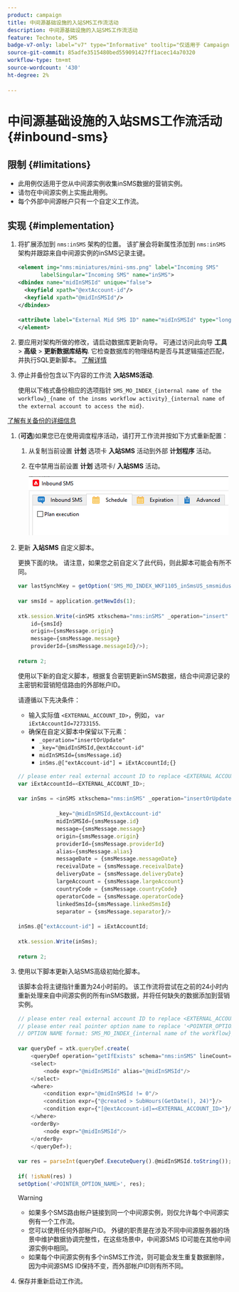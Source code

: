 ```yaml
---
product: campaign
title: 中间源基础设施的入站SMS工作流活动
description: 中间源基础设施的入站SMS工作流活动
feature: Technote, SMS
badge-v7-only: label="v7" type="Informative" tooltip="仅适用于 Campaign Classic v7"
source-git-commit: 85adfe3515480bed559091427ff1acec14a70320
workflow-type: tm+mt
source-wordcount: '430'
ht-degree: 2%

---
```


# 中间源基础设施的入站SMS工作流活动 {#inbound-sms}

## 限制 {#limitations}

* 此用例仅适用于您从中间源实例收集inSMS数据的营销实例。
* 请勿在中间源实例上实施此用例。
* 每个外部中间源帐户只有一个自定义工作流。

## 实现 {#implementation}

1. 将扩展添加到 `nms:inSMS` 架构的位置。 该扩展会将新属性添加到 `nms:inSMS` 架构并跟踪来自中间源实例的inSMS记录主键。

   ```xml
   <element img="nms:miniatures/mini-sms.png" label="Incoming SMS"
          labelSingular="Incoming SMS" name="inSMS">
   <dbindex name="midInSMSId" unique="false">
     <keyfield xpath="@extAccount-id"/>
     <keyfield xpath="@midInSMSId"/>
   </dbindex>
   
   <attribute label="External Mid SMS ID" name="midInSMSId" type="long"/>
   </element>
   ```

1. 要应用对架构所做的修改，请启动数据库更新向导。 可通过访问此向导 **工具** > **高级** > **更新数据库结构**. 它检查数据库的物理结构是否与其逻辑描述匹配，并执行SQL更新脚本。 [了解详情](../../configuration/using/updating-the-database-structure.md)

1. 停止并备份包含以下内容的工作流 **入站SMS活动**.

   使用以下格式备份相应的选项指针 `SMS_MO_INDEX_{internal name of the workflow}_{name of the insms workflow activity}_{internal name of the external account to access the mid}`.

[了解有关备份的详细信息](../../production/using/backup.md)

1. (**可选**)如果您已在使用调度程序活动，请打开工作流并按如下方式重新配置：

   1. 从复制当前设置 **计划** 选项卡 **入站SMS** 活动到外部 **计划程序** 活动。

   1. 在中禁用当前设置 **计划** 选项卡/ **入站SMS** 活动。

      ![](assets/inbound_sms_1.png)

1. 更新 **入站SMS** 自定义脚本。

   更换下面的块。 请注意，如果您之前自定义了此代码，则此脚本可能会有所不同。

   ```Javascript
   var lastSynchKey = getOption('SMS_MO_INDEX_WKF1105_inSmsUS_smsmidus');
   
   var smsId = application.getNewIds(1);
   
   xtk.session.Write(<inSMS xtkschema="nms:inSMS" _operation="insert"
       id={smsId}
       origin={smsMessage.origin}
       message={smsMessage.message}
       providerId={smsMessage.messageId}/>);
   
   return 2;
   ```

   使用以下新的自定义脚本，根据复合密钥更新inSMS数据，结合中间源记录的主密钥和营销短信路由的外部帐户ID。

   请遵循以下先决条件：

   * 输入实际值 `<EXTERNAL_ACCOUNT_ID>`，例如， `var iExtAccountId=72733155`.
   * 确保在自定义脚本中保留以下元素：
      * `_operation="insertOrUpdate"`
      * `_key="@midInSMSId,@extAccount-id"`
      * `midInSMSId={smsMessage.id}`
      * `inSms.@["extAccount-id"] = iExtAccountId;{}`

   ```Javascript
   // please enter real external account ID to replace <EXTERNAL ACCOUNT ID>
   var iExtAccountId=<EXTERNAL_ACCOUNT_ID>;
   
   var inSms = <inSMS xtkschema="nms:inSMS" _operation="insertOrUpdate"
   
               _key="@midInSMSId,@extAccount-id"
               midInSMSId={smsMessage.id}
               message={smsMessage.message}
               origin={smsMessage.origin}
               providerId={smsMessage.providerId}
               alias={smsMessage.alias}
               messageDate = {smsMessage.messageDate}
               receivalDate = {smsMessage.receivalDate}
               deliveryDate = {smsMessage.deliveryDate}
               largeAccount = {smsMessage.largeAccount}
               countryCode = {smsMessage.countryCode}
               operatorCode = {smsMessage.operatorCode}
               linkedSmsId={smsMessage.linkedSmsId}
               separator = {smsMessage.separator}/>
   
   inSms.@["extAccount-id"] = iExtAccountId;
   
   xtk.session.Write(inSms);
   
   return 2;
   ```

1. 使用以下脚本更新入站SMS高级初始化脚本。

   该脚本会将主键指针重置为24小时前的。 该工作流将尝试在之前的24小时内重新处理来自中间源实例的所有inSMS数据，并将任何缺失的数据添加到营销实例。

   ```Javascript
   // please enter real external account ID to replace <EXTERNAL_ACCOUNT_ID>
   // please enter real pointer option name to replace '<POINTER_OPTION_NAME>'
   // OPTION NAME format: SMS_MO_INDEX_{internal name of the workflow}_inSms_{internal name of the external account to access the mid}
   
   var queryDef = xtk.queryDef.create(
       <queryDef operation="getIfExists" schema="nms:inSMS" lineCount="1">
       <select>
           <node expr="@midInSMSId" alias="@midInSMSId"/>
       </select>
       <where>
           <condition expr="@midInSMSId != 0"/>
           <condition expr={"@created > SubHours(GetDate(), 24)"}/>
           <condition expr={"[@extAccount-id]=<EXTERNAL_ACCOUNT_ID>"}/>
       </where>
       <orderBy>
           <node expr="@midInSMSId"/>
       </orderBy>
       </queryDef>);
   
   var res = parseInt(queryDef.ExecuteQuery().@midInSMSId.toString());
   
   if( !isNaN(res) )
   setOption('<POINTER_OPTION_NAME>', res);
   ```

   >[!WARNING]
   >
   > * 如果多个SMS路由帐户链接到同一个中间源实例，则仅允许每个中间源实例有一个工作流。
   > * 您可以使用任何外部帐户ID。 外键的职责是在涉及不同中间源服务器的场景中维护数据协调完整性，在这些场景中，中间源SMS ID可能在其他中间源实例中相同。
   > * 如果每个中间源实例有多个inSMS工作流，则可能会发生重复数据删除，因为中间源SMS ID保持不变，而外部帐户ID则有所不同。

1. 保存并重新启动工作流。



